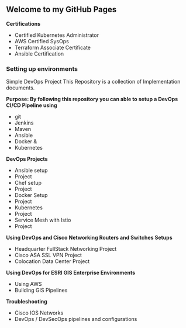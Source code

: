 ## Welcome to my GitHub Pages

**Certifications**
* Certified Kubernetes Administrator
* AWS Certified SysOps
* Terraform Associate Certificate
* Ansible Certification

### Setting up environments

Simple DevOps Project
This Repository is a collection of Implementation documents.

**Purpose:
By following this repository you can able to setup a DevOps CI/CD Pipeline using**

* git
* Jenkins
* Maven
* Ansible
* Docker &
* Kubernetes

**DevOps Projects**

* Ansible setup
 * Project
* Chef setup
 * Project
* Docker Setup
 * Project
* Kubernetes
 * Project
* Service Mesh with Istio
 * Project

**Using DevOps and Cisco Networking Routers and Switches Setups**

* Headquarter FullStack Networking Project
* Cisco ASA SSL VPN Project
* Colocation Data Center Project

**Using DevOps for ESRI GIS Enterprise Environments**

* Using AWS
* Building GIS Pipelines

**Troubleshooting**
* Cisco IOS Networks
* DevOps / DevSecOps pipelines and configurations


